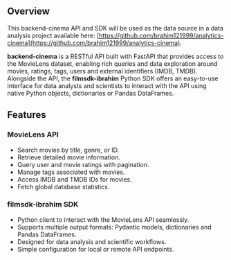 ## Overview

This backend-cinema API and SDK will be used as the data source in a data analysis project available here: [https://github.com/brahim121999/analytics-cinema](https://github.com/brahim121999/analytics-cinema).

**backend-cinema** is a RESTful API built with FastAPI that provides access to the MovieLens dataset, enabling rich queries and data exploration around movies, ratings, tags, users and external identifiers (IMDB, TMDB). Alongside the API, the **filmsdk-ibrahim** Python SDK offers an easy-to-use interface for data analysts and scientists to interact with the API using native Python objects, dictionaries or Pandas DataFrames.

## Features

### MovieLens API

- Search movies by title, genre, or ID.
- Retrieve detailed movie information.
- Query user and movie ratings with pagination.
- Manage tags associated with movies.
- Access IMDB and TMDB IDs for movies.
- Fetch global database statistics.

### filmsdk-ibrahim SDK

- Python client to interact with the MovieLens API seamlessly.
- Supports multiple output formats: Pydantic models, dictionaries and Pandas DataFrames.
- Designed for data analysis and scientific workflows.
- Simple configuration for local or remote API endpoints.
